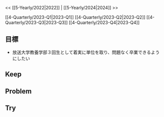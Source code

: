<< [[5-Yearly/2022|2022]] | [[5-Yearly/2024|2024]] >>

[[4-Quarterly/2023-Q1|2023-Q1]]
[[4-Quarterly/2023-Q2|2023-Q2]]
[[4-Quarterly/2023-Q3|2023-Q3]]
[[4-Quarterly/2023-Q4|2023-Q4]]
## 目標
- 放送大学教養学部３回生として着実に単位を取り、問題なく卒業できるようにしたい
## Keep
## Problem
## Try
